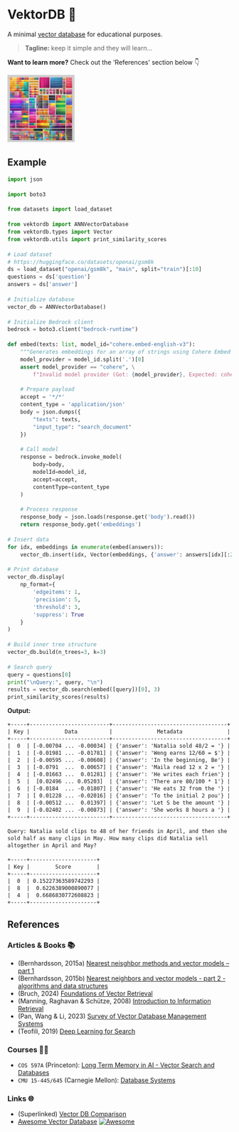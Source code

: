 # VektorDB 🚧

A minimal [vector database](https://aws.amazon.com/what-is/vector-databases/) for educational purposes.

> **Tagline:** keep it simple and they will learn...

**Want to learn more?** Check out the 'References' section below 👇

<img src="vektordb.png" width="30%"/>

## Example

```python
import json

import boto3

from datasets import load_dataset

from vektordb import ANNVectorDatabase
from vektordb.types import Vector
from vektordb.utils import print_similarity_scores

# Load dataset
# https://huggingface.co/datasets/openai/gsm8k
ds = load_dataset("openai/gsm8k", "main", split="train")[:10]
questions = ds['question']
answers = ds['answer']

# Initialize database
vector_db = ANNVectorDatabase()

# Initialize Bedrock client
bedrock = boto3.client("bedrock-runtime")

def embed(texts: list, model_id="cohere.embed-english-v3"):
    """Generates embeddings for an array of strings using Cohere Embed models."""
    model_provider = model_id.split('.')[0]
    assert model_provider == "cohere", \
        f"Invalid model provider (Got: {model_provider}, Expected: cohere)"

    # Prepare payload
    accept = '*/*'
    content_type = 'application/json'
    body = json.dumps({
        "texts": texts,
        "input_type": "search_document"
    })

    # Call model
    response = bedrock.invoke_model(
        body=body,
        modelId=model_id,
        accept=accept,
        contentType=content_type
    )

    # Process response
    response_body = json.loads(response.get('body').read())
    return response_body.get('embeddings')

# Insert data
for idx, embeddings in enumerate(embed(answers)):
    vector_db.insert(idx, Vector(embeddings, {'answer': answers[idx][:20]}))

# Print database
vector_db.display(
    np_format={
        'edgeitems': 1,
        'precision': 5,
        'threshold': 3,
        'suppress': True
    }
)

# Build inner tree structure
vector_db.build(n_trees=3, k=3)

# Search query
query = questions[0]
print("\nQuery:", query, "\n")
results = vector_db.search(embed([query])[0], 3)
print_similarity_scores(results)
```

**Output:**

```
+-----+-------------------------+------------------------------------+
| Key |           Data          |              Metadata              |
+-----+-------------------------+------------------------------------+
|  0  | [-0.00704 ... -0.00034] | {'answer': 'Natalia sold 48/2 = '} |
|  1  | [-0.01981 ... -0.01781] | {'answer': 'Weng earns 12/60 = $'} |
|  2  | [-0.00595 ... -0.00608] | {'answer': 'In the beginning, Be'} |
|  3  | [-0.0791  ...  0.00657] | {'answer': 'Maila read 12 x 2 = '} |
|  4  | [-0.01663 ...  0.01281] | {'answer': 'He writes each frien'} |
|  5  |  [0.02496 ... 0.05203]  | {'answer': 'There are 80/100 * 1'} |
|  6  | [-0.0184  ... -0.01807] | {'answer': 'He eats 32 from the '} |
|  7  | [ 0.01228 ... -0.02016] | {'answer': 'To the initial 2 pou'} |
|  8  | [-0.00512 ...  0.01397] | {'answer': 'Let S be the amount '} |
|  9  | [-0.02402 ... -0.00873] | {'answer': 'She works 8 hours a '} |
+-----+-------------------------+------------------------------------+

Query: Natalia sold clips to 48 of her friends in April, and then she sold half as many clips in May. How many clips did Natalia sell altogether in April and May?

+-----+---------------------+
| Key |        Score        |
+-----+---------------------+
|  0  | 0.15227363589742293 |
|  8  |  0.6226389000890077 |
|  4  |  0.6686830772608823 |
+-----+---------------------+
```

## References

### Articles & Books 📚

- (Bernhardsson, 2015a) [Nearest neisghbor methods and vector models – part 1](https://erikbern.com/2015/09/24/nearest-neighbor-methods-vector-models-part-1)
- (Bernhardsson, 2015b) [Nearest neighbors and vector models - part 2 - algorithms and data structures](https://erikbern.com/2015/10/01/nearest-neighbors-and-vector-models-part-2-how-to-search-in-high-dimensional-spaces.html)
- (Bruch, 2024) [Foundations of Vector Retrieval](https://arxiv.org/abs/2401.09350)
- (Manning, Raghavan & Schütze, 2008) [Introduction to Information Retrieval](https://nlp.stanford.edu/IR-book/information-retrieval-book.html)
- (Pan, Wang & Li, 2023) [Survey of Vector Database Management Systems](https://arxiv.org/abs/2310.14021)
- (Teofili, 2019) [Deep Learning for Search](https://www.manning.com/books/deep-learning-for-search)

### Courses 👩‍🏫

- `COS 597A` (Princeton): [Long Term Memory in AI - Vector Search and Databases](https://edoliberty.github.io/vector-search-class-notes/)
- `CMU 15-445/645` (Carnegie Mellon): [Database Systems](https://15445.courses.cs.cmu.edu/fall2024/)

### Links 🌐

- (Superlinked) [Vector DB Comparison](https://superlinked.com/vector-db-comparison)
- [Awesome Vector Database](https://github.com/dangkhoasdc/awesome-vector-database) [![Awesome](https://cdn.jsdelivr.net/gh/sindresorhus/awesome@d7305f38d29fed78fa85652e3a63e154dd8e8829/media/badge.svg)](https://github.com/sindresorhus/awesome)